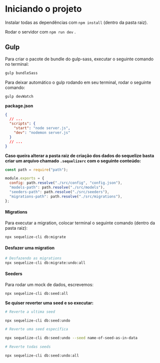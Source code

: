 # Iniciando o projeto

Instalar todas as dependências com `npm install` (dentro da pasta raiz).

Rodar o servidor com `npm run dev` .

## Gulp

Para criar o pacote de bundle do gulp-sass, executar o seguinte comando no terminal:

```sh
gulp bundleSass
```

Para deixar automático o gulp rodando em seu terminal, rodar o seguinte comando:

```sh
gulp devWatch
```

**package.json**

```json
{
  // ...
  "scripts": {
    "start": "node server.js",
    "dev": "nodemon server.js"
  }
  // ...
}
```


**Caso queira alterar a pasta raiz de criação dos dados do sequelize basta criar um arquivo chamado `.sequelizerc` com o seguinte conteúdo:**

```js
const path = require("path");

module.exports = {
  config: path.resolve("./src/config", "config.json"),
  "models-path": path.resolve("./src/models"),
  "seeders-path": path.resolve("./src/seeders"),
  "migrations-path": path.resolve("./src/migrations"),
};
```

#### Migrations

Para executar a migration, colocar terminal o seguinte comando (dentro da pasta raiz):

```sh
npx sequelize-cli db:migrate
```

#### Desfazer uma migration

```sh
# Desfazendo as migrations
npx sequelize-cli db:migrate:undo:all
```

#### Seeders

Para rodar um mock de dados, escrevemos:

```sh
npx sequelize-cli db:seed:all
```

**Se quiser reverter uma seed e so executar:**


```sh
# Reverte a ultima seed

npx sequelize-cli db:seed:undo
```

```sh
# Reverte uma seed específica

npx sequelize-cli db:seed:undo --seed name-of-seed-as-in-data
```

```sh
# Reverte todas seeds

npx sequelize-cli db:seed:undo:all
```